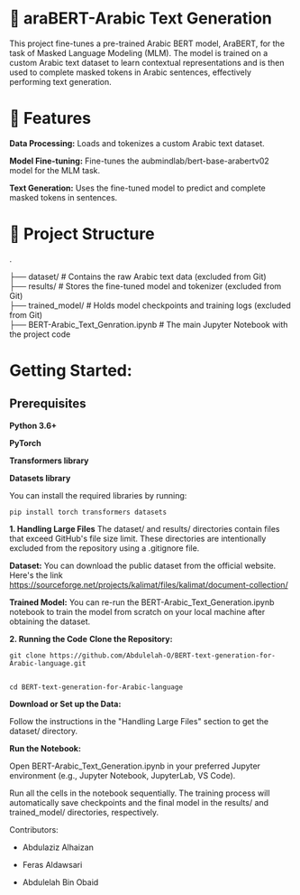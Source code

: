 # 📝 araBERT-Arabic Text Generation

This project fine-tunes a pre-trained Arabic BERT model, AraBERT, for the task of Masked Language Modeling (MLM). The model is trained on a custom Arabic text dataset to learn contextual representations and is then used to complete masked tokens in Arabic sentences, effectively performing text generation.

# 🚀 Features

**Data Processing:** Loads and tokenizes a custom Arabic text dataset.

**Model Fine-tuning:** Fine-tunes the aubmindlab/bert-base-arabertv02 model for the MLM task.

**Text Generation:** Uses the fine-tuned model to predict and complete masked tokens in sentences.

# 📂 Project Structure
.

├── dataset/         # Contains the raw Arabic text data (excluded from Git)            
├── results/         # Stores the fine-tuned model and tokenizer (excluded from Git)                
├── trained_model/   # Holds model checkpoints and training logs (excluded from Git)              
├── BERT-Arabic_Text_Genration.ipynb    # The main Jupyter Notebook with the project code

# Getting Started:

## Prerequisites

**Python 3.6+**

**PyTorch**

**Transformers library**

**Datasets library**

You can install the required libraries by running:

```
pip install torch transformers datasets
```

**1. Handling Large Files**
The dataset/ and results/ directories contain files that exceed GitHub's file size limit. These directories are intentionally excluded from the repository using a .gitignore file.

**Dataset:** You can download the public dataset from the official website. Here's the link https://sourceforge.net/projects/kalimat/files/kalimat/document-collection/

**Trained Model:** You can re-run the BERT-Arabic_Text_Generation.ipynb notebook to train the model from scratch on your local machine after obtaining the dataset.

**2. Running the Code**
**Clone the Repository:**
```
git clone https://github.com/Abdulelah-O/BERT-text-generation-for-Arabic-language.git
```
```

cd BERT-text-generation-for-Arabic-language

```

**Download or Set up the Data:**

Follow the instructions in the "Handling Large Files" section to get the dataset/ directory.

**Run the Notebook:**

Open BERT-Arabic_Text_Generation.ipynb in your preferred Jupyter environment (e.g., Jupyter Notebook, JupyterLab, VS Code).

Run all the cells in the notebook sequentially. The training process will automatically save checkpoints and the final model in the results/ and trained_model/ directories, respectively.

Contributors:

- Abdulaziz Alhaizan

- Feras Aldawsari

- Abdulelah Bin Obaid
